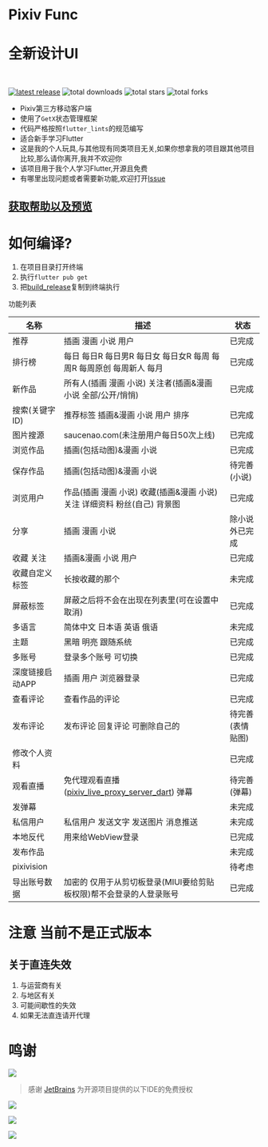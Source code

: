 # Pixiv Func

# 全新设计UI

<br/>

[![latest release](https://img.shields.io/github/release/xiao-cao-x/pixiv_func_mobile?label=latest%20release)](https://github.com/xiao-cao-x/pixiv_func_mobile/releases/latest)
![total downloads](https://img.shields.io/github/downloads/xiao-cao-x/pixiv_func_mobile/total.svg?label=total%20downloads)
![total stars](https://img.shields.io/github/stars/xiao-cao-x/pixiv_func_mobile?label=total%20stars)
![total forks](https://img.shields.io/github/forks/xiao-cao-x/pixiv_func_mobile?label=total%20forks)

- Pixiv第三方移动客户端
- 使用了`GetX`状态管理框架
- 代码严格按照`flutter_lints`的规范编写
- 适合新手学习Flutter
- 这是我的个人玩具,与其他现有同类项目无关,如果你想拿我的项目跟其他项目比较,那么请你离开,我并不欢迎你
- 该项目用于我个人学习Flutter,开源且免费
- 有哪里出现问题或者需要新功能,欢迎打开[Issue](https://github.com/git-xiaocao/pixiv_func_mobile/issues/new)

## [获取帮助以及预览](https://pixiv.xiaocao.moe/#/pixiv-func/mobile)

# 如何编译?

1. 在项目目录打开终端
2. 执行`flutter pub get`
3. 把[build_release](./build_release)复制到终端执行

功能列表

| 名称         | 描述                                                                                                      | 状态        |
|------------|---------------------------------------------------------------------------------------------------------|-----------|
| 推荐         | 插画 漫画 小说 用户                                                                                             | 已完成       |
| 排行榜        | 每日 每日R 每日男R 每日女 每日女R 每周 每周R 每周原创 每周新人 每月                                                                | 已完成       |
| 新作品        | 所有人(插画 漫画 小说) 关注者(插画&漫画 小说 全部/公开/悄悄)                                                                    | 已完成       |
| 搜索(关键字 ID) | 推荐标签 插画&漫画 小说 用户 排序                                                                                     | 已完成       |
| 图片搜源       | saucenao.com(未注册用户每日50次上线)                                                                              | 已完成       |
| 浏览作品       | 插画(包括动图)&漫画 小说                                                                                          | 已完成       |
| 保存作品       | 插画(包括动图)&漫画 小说                                                                                          | 待完善(小说)   |
| 浏览用户       | 作品(插画 漫画 小说) 收藏(插画&漫画 小说) 关注 详细资料 粉丝(自己) 背景图                                                            | 已完成       |
| 分享         | 插画 漫画 小说                                                                                                | 除小说外已完成   |
| 收藏 关注      | 插画&漫画 小说 用户                                                                                             | 已完成       |
| 收藏自定义标签    | 长按收藏的那个                                                                                                 | 未完成       |
| 屏蔽标签       | 屏蔽之后将不会在出现在列表里(可在设置中取消)                                                                                 | 已完成       |
| 多语言        | 简体中文 日本语 英语 俄语                                                                                          | 未完成       |
| 主题         | 黑暗 明亮 跟随系统                                                                                              | 已完成       |
| 多账号        | 登录多个账号 可切换                                                                                              | 已完成       |
| 深度链接启动APP  | 插画 用户 浏览器登录                                                                                             | 已完成       |
| 查看评论       | 查看作品的评论                                                                                                 | 已完成       |
| 发布评论       | 发布评论 回复评论 可删除自己的                                                                                        | 待完善(表情贴图) |
| 修改个人资料     |                                                                                                         | 已完成       |
| 观看直播       | 免代理观看直播([pixiv_live_proxy_server_dart](https://github.com/git-xiaocao/pixiv_live_proxy_server_dart)) 弹幕 | 待完善(弹幕)   |
| 发弹幕        |                                                                                                         | 未完成       |
| 私信用户       | 私信用户 发送文字 发送图片 消息推送                                                                                     | 未完成       |
| 本地反代       | 用来给WebView登录                                                                                            | 已完成       |
| 发布作品       |                                                                                                         | 未完成       |
| pixivision |                                                                                                         | 待考虑       |
| 导出账号数据     | 加密的 仅用于从剪切板登录(MIUI要给剪贴板权限)帮不会登录的人登录账号                                                                   | 已完成       |

# 注意 当前不是正式版本

## 关于直连失效

1. 与运营商有关
2. 与地区有关
3. 可能间歇性的失效
4. 如果无法直连请开代理

# 鸣谢

[![](https://resources.jetbrains.com/storage/products/company/brand/logos/jb_beam.svg)](https://www.jetbrains.com/?from=xiao-cao-x/pixiv_func_mobile)

> 感谢 [JetBrains](https://www.jetbrains.com/?from=xiao-cao-x/pixiv_func_mobile) 为开源项目提供的以下IDE的免费授权


[![](https://resources.jetbrains.com/storage/products/company/brand/logos/IntelliJ_IDEA.svg)](https://www.jetbrains.com/idea/?from=xiao-cao-x/pixiv_func_mobile)

[![](https://resources.jetbrains.com/storage/products/company/brand/logos/GoLand.svg)](https://www.jetbrains.com/go/?from=xiao-cao-x/pixiv_func_mobile)

[![](https://resources.jetbrains.com/storage/products/company/brand/logos/DataGrip.svg)](https://www.jetbrains.com/datagrip/?from=xiao-cao-x/pixiv_func_mobile)  



